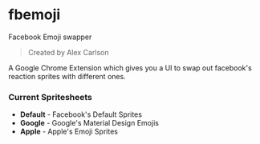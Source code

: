 # fbemoji
Facebook Emoji swapper

>Created by Alex Carlson

A Google Chrome Extension which gives you a UI to swap out facebook's reaction sprites with different ones.

### Current Spritesheets
* **Default** - Facebook's Default Sprites
* **Google** - Google's Material Design Emojis
* **Apple** - Apple's Emoji Sprites
